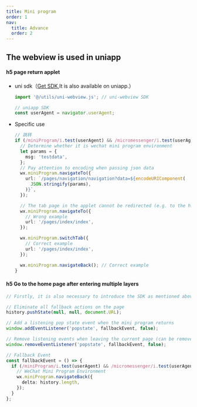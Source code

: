 ```yaml
---
title: Mini program
order: 1
nav:
  title: Advance
  order: 2
---
```


## The webview is used in uniapp

#### h5 page return applet

- uni sdk（[Get SDK](https://github.com/KinXpeng/cins-docs/tree/main/utils),It is also available on uniapp.）

  ```ts
  import '@/utils/uni-webview.js'; // uni-webview SDK

  // uniapp SDK
  const userAgent = navigator.userAgent;
  ```

- Specific use

  ```ts
  // 跳转
  if (/miniProgram/i.test(userAgent) && /micromessenger/i.test(userAgent)) {
    // Determine whether it is wechat mini program environment
    let params = {
      msg: 'testdata',
    };
    // Pay attention to encoding when passing json data
    wx.miniProgram.navigateTo({
      url: `/pages/navigation/navigation?data=${encodeURIComponent(
        JSON.stringify(params),
      )}`,
    });

    // The tab page in the applet cannot be redirected (e.g. to the home page).
    wx.miniProgram.navigateTo({
      // Wrong example
      url: '/pages/index/index',
    });

    wx.miniProgram.switchTab({
      // Correct example
      url: '/pages/index/index',
    });

    wx.miniProgram.navigateBack(); // Correct example
  }
  ```

#### h5 Go to the home page after entering multiple layers

```ts
// Firstly, it is also necessary to introduce the SDK as mentioned above.

// Eliminate all fallback actions on the page
history.pushState(null, null, document.URL);

// Add a listening pop state event when the mini program returns
window.addEventListener('popstate', fallbackEvent, false);

// Remove listening events when leaving the current page (can be removed by listening to changes in routing, not removing will have an impact on other pages)
window.removeEventListener('popstate', fallbackEvent, false);

// Fallback Event
const fallbackEvent = () => {
  if (/miniProgram/i.test(userAgent) && /micromessenger/i.test(userAgent)) {
    // WeChat Mini Program Environment
    wx.miniProgram.navigateBack({
      delta: history.length,
    });
  }
};
```

